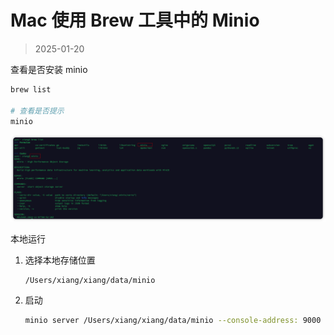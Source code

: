 # Mac 使用 Brew 工具中的 Minio

> 2025-01-20

查看是否安装 minio

```sh
brew list

# 查看是否提示
minio
```

![image-20250120114241482](images/2%E3%80%81Mac-Brew%E4%BD%BF%E7%94%A8Minio/image-20250120114241482.png)





本地运行

1. 选择本地存储位置

	```
	/Users/xiang/xiang/data/minio
	```

2. 启动

	```sh
	minio server /Users/xiang/xiang/data/minio --console-address: 9000
	```

	